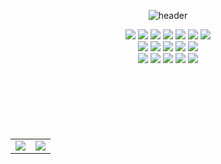 <div align= "center">

![header](https://capsule-render.vercel.app/api?type=rounded&color=gradient&height=160&section=header&text=jinseob's%20Github%20&fontSize=50&animation=twinkling&&desc=Welcome!&descAlign=67&descAlignY=70)
<div>
	<img src="https://img.shields.io/badge/HTML5-E34F26?style=flat&logo=HTML5&logoColor=white" />
	<img src="https://img.shields.io/badge/CSS3-1572B6?style=flat&logo=CSS3&logoColor=white" />
	<img src="https://img.shields.io/badge/JavaScript-F7DF1E?style=flat&logo=Javascript&logoColor=white" />
	<img src="https://img.shields.io/badge/ReactJS-61DAFB?style=flat&logo=React&logoColor=white" />
	<img src="https://img.shields.io/badge/NextJS-0A0A2A?style=flat&logo=Next.js&logoColor=white" />
	<img src="https://img.shields.io/badge/Gatsby-663399?style=flat&logo=gatsby&logoColor=white" />
	<img src="https://img.shields.io/badge/Vue.js-4FC08D?style=flat&logo=vue.js&logoColor=white" />
</div>
<div>
	<img src="https://img.shields.io/badge/React Query-FF4154?style=flat&logo=reactquery&logoColor=white" />
	<img src="https://img.shields.io/badge/React Router-CA4245?style=flat&logo=reactrouter&logoColor=white" />
	<img src="https://img.shields.io/badge/Recoil-3578E5?style=flat&logo=recoil&logoColor=white" />
	<img src="https://img.shields.io/badge/Redux-3764ABC?style=flat&logo=redux&logoColor=white" />
	<img src="https://img.shields.io/badge/React Hook Form-EC5990?style=flat&logo=reacthookform&logoColor=white" />
</div>
<div>
	<img src="https://img.shields.io/badge/Styled Components-DB7093?style=flat&logo=styledcomponents&logoColor=white" />
	<img src="https://img.shields.io/badge/TailwindCss-06B6D4?style=flat&logo=tailwindcss&logoColor=white" />
	<img src="https://img.shields.io/badge/Notion-000000?style=flat&logo=notion&logoColor=white" />
	<img src="https://img.shields.io/badge/Github-181717?style=flat&logo=github&logoColor=white" />
	<img src="https://img.shields.io/badge/macOS-000000?style=flat&logo=Apple&logoColor=white" />
</div>
<br>
<br>
<br>
<br>
<br>
<br>
<table>
    <tr>
      <td align="center" width="50%">
        <img src="https://github-readme-stats.vercel.app/api?username=seovee&show_icons=true&theme=default&hide_border=true&rank_icon=github"/>
      </td>
      <td align="center" width="50%">
        <img src="https://github-readme-stats.vercel.app/api/top-langs/?username=seovee&layout=donut&theme=default&hide_border=true"/>
      </td>
    </tr>
  </table>


</div>
